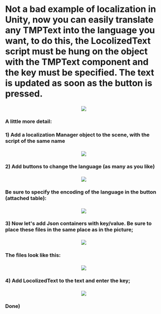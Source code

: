<h1> Not a bad example of localization in Unity, now you can easily translate any TMPText into the language you want, to do this, the LocolizedText script must be hung on the object with the TMPText component and the key must be specified. The text is updated as soon as the button is pressed.
<h3 align="center"><img src="https://user-images.githubusercontent.com/89748954/163430129-28e4cc22-5343-4ccf-ab16-15809122cd0b.png">
<h3> A little more detail:
<h3> 1) Add a localization Manager object to the scene, with the script of the same name
<h3 align="center"><img src="https://user-images.githubusercontent.com/89748954/163575575-7f9861a9-6433-4887-bd35-5f5b56bf50c6.png">
<h3> 2) Add buttons to change the language (as many as you like)
<h3 align="center"><img src="https://user-images.githubusercontent.com/89748954/163576629-f047fa61-6b3d-4e6a-9c45-ed13b70f5745.png">
<h3> Be sure to specify the encoding of the language in the button (attached table):
<h3 align="center"><img src="https://user-images.githubusercontent.com/89748954/163576966-bc1e20ac-2f3f-4ec0-8deb-2db3f6d0d18c.png">
<h3> 3) Now let's add Json containers with key/value. Be sure to place these files in the same place as in the picture;
<h3 align="center"><img src="https://user-images.githubusercontent.com/89748954/163580079-8b08a495-da1e-47a6-beb5-1775bfed0721.png">  
<h3> The files look like this:
<h3 align="center"><img src="https://user-images.githubusercontent.com/89748954/163580358-90a90f29-dbf8-45a8-aad3-dd525c0e5a2d.png">  
<h3> 4) Add LocolizedText to the text and enter the key;
<h3 align="center"><img src="https://user-images.githubusercontent.com/89748954/163583000-3abe57f7-89e7-4ac7-a1f3-76d594dfccd3.png">   
<h3> Done)
